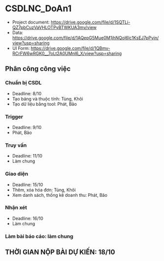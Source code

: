 # CSDLNC_DoAn1
- Project document:
   https://drive.google.com/file/d/1SQTLi-QZ7pbCuzVaVHLOTPyBTWKUA3mv/view
- Data:
   https://drive.google.com/file/d/1AQepG5Mue0M1jhNQol6lc1KsEJ7pPyin/view?usp=sharing
- UI Form:
   https://drive.google.com/file/d/1QBmv-RCrFW6wRGK0__7oLt2A0UMnl6_X/view?usp=sharing

## Phân công công việc
### Chuẩn bị CSDL 
  - Deadline: 8/10
  - Tạo bảng và thuộc tính: Tùng, Khôi
  - Tạo dữ liệu bằng tool: Phát, Bão
### Trigger
  - Deadline: 9/10
  - Phát, Bão
### Truy vấn
  - Deadline: 11/10
  - Làm chung
### Giao diện
  - Deadline: 15/10
  - Thêm, xóa hóa đơn: Tùng, Khôi
  - Xem danh sách, thống kê doanh thu: Phát, Bão
### Nhận xét
  - Deadline: 16/10
  - Làm chung
### Làm bài báo cáo: làm chung

## THỜI GIAN NỘP BÀI DỰ KIẾN: 18/10
